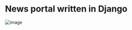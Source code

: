 # News portal written in Django
![image](https://user-images.githubusercontent.com/91896985/165402922-a6e268a6-5659-460f-97b7-7e5448250eac.png)
